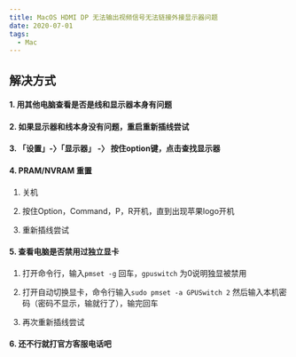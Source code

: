 ```yaml
---
title: MacOS HDMI DP 无法输出视频信号无法链接外接显示器问题
date: 2020-07-01
tags:
  - Mac
---
```


## 解决方式

#### 1. 用其他电脑查看是否是线和显示器本身有问题

#### 2. 如果显示器和线本身没有问题，重启重新插线尝试

#### 3. 「设置」-〉「显示器」 -〉 按住option键，点击查找显示器

#### 4. PRAM/NVRAM 重置

1. 关机

2. 按住Option，Command，P，R开机，直到出现苹果logo开机

3. 重新插线尝试

#### 5. 查看电脑是否禁用过独立显卡

1. 打开命令行，输入`pmset -g` 回车，`gpuswitch` 为0说明独显被禁用

2. 打开自动切换显卡，命令行输入`sudo pmset -a GPUSwitch 2` 然后输入本机密码（密码不显示，输就行了），输完回车

3. 再次重新插线尝试

#### 6. 还不行就打官方客服电话吧
